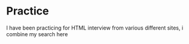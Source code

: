 # Practice
I have been practicing for HTML interview  from various different sites, i combine my search here

